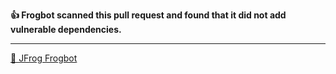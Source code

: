**👍 Frogbot scanned this pull request and found that it did not add vulnerable dependencies.**


---

[🐸 JFrog Frogbot](https://github.com/jfrog/frogbot#readme)